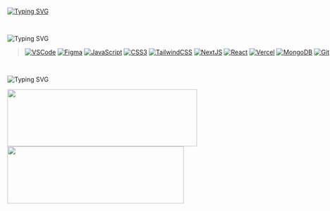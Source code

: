 <br>

[![Typing SVG](https://readme-typing-svg.herokuapp.com?font=Fira+Code&size=28&duration=2500&pause=1200&color=7777FF&center=false&vCenter=true&width=500&height=30&lines=›+UI%2FUX+Designer;›+FrontEnd+Developer)](https://git.io/typing-svg)

<br>

![Typing SVG](https://readme-typing-svg.herokuapp.com?font=Fira+Code&size=20&duration=5000&pause=60000&color=ffc182&center=false&vCenter=true&width=500&height=30&lines=⚒️+Languages+%26+Tools)
<div style="width: 100vh">

> [![VSCode](https://img.shields.io/badge/vscode-blue.svg?style=for-the-badge&logo=visualstudiocode&logoColor=white)](https://code.visualstudio.com/download)
[![Figma](https://img.shields.io/badge/figma-e06666?style=for-the-badge&logo=figma&logoColor=white)](https://figma.com/downloads)
[![JavaScript](https://img.shields.io/badge/javascript-%23323330.svg?style=for-the-badge&logo=javascript&logoColor=%23F7DF1E)](https://github.com/bemiux)
[![CSS3](https://img.shields.io/badge/css3-%231572B6.svg?style=for-the-badge&logo=css3&logoColor=white)](https://github.com/bemiux)
[![TailwindCSS](https://img.shields.io/badge/tailwindcss-0b5394.svg?style=for-the-badge&logo=tailwind-css&logoColor=white)](https://tailwindcss.com/docs/installation)
[![NextJS](https://img.shields.io/badge/NextJS-444443?style=for-the-badge&logo=next.js&logoColor=white)](https://nextjs.org/docs)
[![React](https://img.shields.io/badge/React-444455?style=for-the-badge&logo=react&logoColor=%2361DAFB)](https://reactjs.org/docs/getting-started.html)
[![Vercel](https://img.shields.io/badge/vercel-%23000000.svg?style=for-the-badge&logo=vercel&logoColor=white)](https://vercel.com)
[![MongoDB](https://img.shields.io/badge/MongoDB-005e19.svg?style=for-the-badge&logo=mongodb&logoColor=64ca37)](https://www.mongodb.com)
[![Git](https://img.shields.io/badge/Git-orange.svg?style=for-the-badge&logo=git&logoColor=white)](https://git-scm.com/downloads)
[![NPM](https://img.shields.io/badge/NPM-561717.svg?style=for-the-badge&logo=npm&logoColor=white)](https://www.npmjs.com)
[![Yarn](https://img.shields.io/badge/yarn-3d85c6.svg?style=for-the-badge&logo=yarn&logoColor=white)](https://yarnpkg.com)

</div>

<br>

![Typing SVG](https://readme-typing-svg.herokuapp.com?font=Fira+Code&size=20&duration=5000&pause=60000&color=82a9ff&center=false&vCenter=true&width=500&height=30&lines=📈+Github+Stats)
<div align="left"> 
  <a href='https://github-readme-stats.vercel.app' target='_blank'>
    <img width="430vh" height="130vh" 
      src="https://github-readme-stats.vercel.app/api?username=bemiux&theme=github_dark&show_icons=true&hide=contribs,prs"
    >
  </a>
  <a href='https://github-readme-stats.vercel.app' target='_blank'>
    <img width="400vh" height="130vh"
      src="https://github-readme-stats.vercel.app/api/top-langs/?username=bemiux&layout=compact&theme=github_dark"
    >
  </a>
</div>
<div align="center"> 
</div>